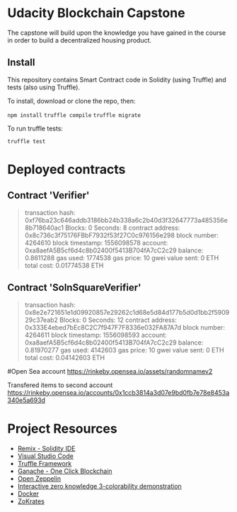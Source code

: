 # Udacity Blockchain Capstone

The capstone will build upon the knowledge you have gained in the course in order to build a decentralized housing product. 

## Install

This repository contains Smart Contract code in Solidity (using Truffle) and tests (also using Truffle).

To install, download or clone the repo, then:

`npm install`
`truffle compile`
`truffle migrate`

To run truffle tests:

`truffle test`


# Deployed contracts

Contract 'Verifier'
   --------------------
   > transaction hash:    0xf76ba23c646addb3186bb24b338a6c2b40d3f32647773a485356e8b718640ac1
   > Blocks: 0            Seconds: 8
   > contract address:    0x8c736c3f75176FBbF7932f53f27C0c976156e298
   > block number:        4264610
   > block timestamp:     1556098578
   > account:             0xa8aefA5B5cf6d4c8b02400f5413B704fA7cC2c29
   > balance:             0.8611288
   > gas used:            1774538
   > gas price:           10 gwei
   > value sent:          0 ETH
   > total cost:          0.01774538 ETH


 Contract 'SolnSquareVerifier'
   ------------------------------
   > transaction hash:    0x8e2e721651e1d09920857e29262c1d68e5d84d177b5d0d1bb2f590929c37eab2
   > Blocks: 0            Seconds: 12
   > contract address:    0x333E4ebed7bEc8C2C7f947F7F8336e032FA87A7d
   > block number:        4264611
   > block timestamp:     1556098593
   > account:             0xa8aefA5B5cf6d4c8b02400f5413B704fA7cC2c29
   > balance:             0.81970277
   > gas used:            4142603
   > gas price:           10 gwei
   > value sent:          0 ETH
   > total cost:          0.04142603 ETH


#Open Sea account
https://rinkeby.opensea.io/assets/randomnamev2

Transfered items to second account https://rinkeby.opensea.io/accounts/0x1ccb3814a3d07e9bd0fb7e78e8453a340e5a693d

# Project Resources

* [Remix - Solidity IDE](https://remix.ethereum.org/)
* [Visual Studio Code](https://code.visualstudio.com/)
* [Truffle Framework](https://truffleframework.com/)
* [Ganache - One Click Blockchain](https://truffleframework.com/ganache)
* [Open Zeppelin ](https://openzeppelin.org/)
* [Interactive zero knowledge 3-colorability demonstration](http://web.mit.edu/~ezyang/Public/graph/svg.html)
* [Docker](https://docs.docker.com/install/)
* [ZoKrates](https://github.com/Zokrates/ZoKrates)
